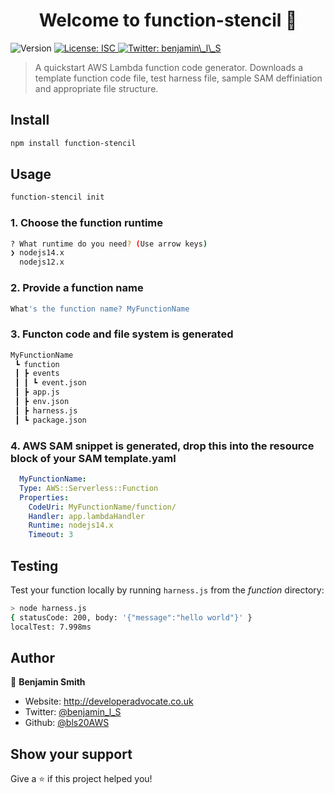 <h1 align="center">Welcome to function-stencil 👋</h1>
<p>
  <img alt="Version" src="https://img.shields.io/badge/version-1.0.0-blue.svg?cacheSeconds=2592000" />
  <a href="#" target="_blank">
    <img alt="License: ISC" src="https://img.shields.io/badge/License-ISC-yellow.svg" />
  </a>
  <a href="https://twitter.com/benjamin\_l\_S" target="_blank">
    <img alt="Twitter: benjamin\_l\_S" src="https://img.shields.io/twitter/follow/benjamin\_l\_S.svg?style=social" />
  </a>
</p>

> A quickstart AWS Lambda function code generator. Downloads a template function code file, test harness file, sample SAM deffiniation and appropriate file structure.

## Install

```sh
npm install function-stencil
```

## Usage

```sh
function-stencil init
```

### 1. Choose the function runtime
```sh
? What runtime do you need? (Use arrow keys)
❯ nodejs14.x 
  nodejs12.x 
```

### 2. Provide a function name
```sh
What's the function name? MyFunctionName
```
### 3. Functon code and file system is generated

```sh
MyFunctionName
 ┗ function
 ┃ ┣ events
 ┃ ┃ ┗ event.json
 ┃ ┣ app.js
 ┃ ┣ env.json
 ┃ ┣ harness.js
 ┃ ┗ package.json
```
### 4. AWS SAM snippet is generated, drop this into the resource block of your SAM template.yaml
```yaml    
  MyFunctionName:
  Type: AWS::Serverless::Function 
  Properties:
    CodeUri: MyFunctionName/function/
    Handler: app.lambdaHandler
    Runtime: nodejs14.x
    Timeout: 3 
````


## Testing

Test your function locally by running  `harness.js` from the *function* directory:

```sh
> node harness.js
{ statusCode: 200, body: '{"message":"hello world"}' }
localTest: 7.998ms
```

## Author

👤 **Benjamin Smith**

* Website: http://developeradvocate.co.uk
* Twitter: [@benjamin\_l\_S](https://twitter.com/benjamin\_l\_S)
* Github: [@bls20AWS](https://github.com/bls20AWS)

## Show your support

Give a ⭐️ if this project helped you!
